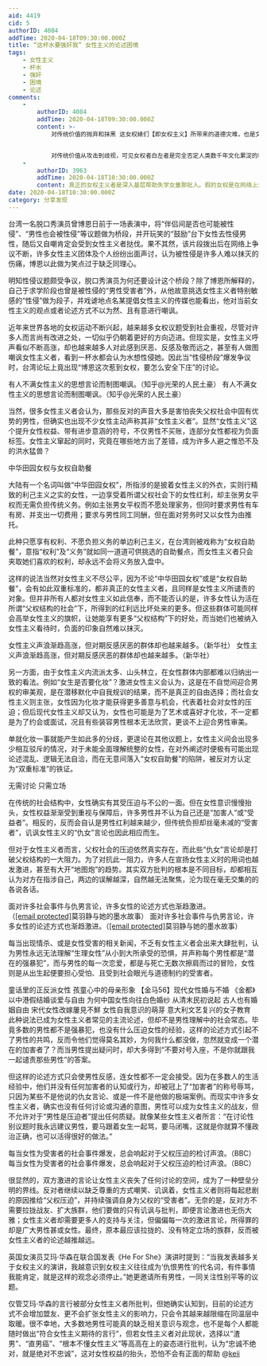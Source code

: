 ```yaml
---
aid: 4419
cid: 5
authorID: 4084
addTime: 2020-04-18T09:30:00.000Z
title: “这杯水要强奸我” 女性主义的论述困境
tags:
    - 女性主义
    - 杯水
    - 强奸
    - 困境
    - 论述
comments:
    -
        authorID: 4084
        addTime: 2020-04-18T09:30:00.000Z
        content: >-
            对传统价值的抛弃和抹黑 这女权婊们【即女权主义】所带来的道德灾难，也是文明灾难，这是一种历史虚无主义


            对传统价值从攻击到歧视，可见女权者白左者是完全否定人类数千年文化累淀的精髓，本身就是一种反文明和反智的行为，可笑得是这群傻逼还经常喜欢贼喊捉贼，真你妈恶臭，双标贱逼
    -
        authorID: 3963
        addTime: 2020-04-18T10:30:00.000Z
        content: 真正的女权主义者是深入基层帮助失学女童那批人。假的女权是在网络上煽风点火，在街头哗众取宠的人。
date: 2020-04-18T10:30:00.000Z
category: 分享发现
---
```


台湾一名脱口秀演员曾博恩日前于一场表演中，将“伴侣间是否也可能被性侵”、“男性也会被性侵”等议题做为桥段，并开玩笑的“鼓励”台下女性去性侵男性，随后又自嘲肯定会受到女性主义者挞伐。果不其然，该片段拨出后在网络上争议不断，许多女性主义团体及个人纷纷出面声讨，认为被性侵是许多人难以抹灭的伤痛，博恩以此做为笑点过于缺乏同理心。

明知性侵议题颇受争议，脱口秀演员为何还要设计这个桥段？除了博恩所解释的，自己于求学阶段也曾是被性侵的“男性受害者”外，从他故意挑选女性主义者特别敏感的“性侵”做为段子，并戏谑地点名某提倡女性主义的传媒也能看出，他对当前女性主义的观点或者论述方式不以为然、且有意进行嘲讽。

近年来世界各地的女权运动不断兴起，越来越多女权议题受到社会重视，尽管对许多人而言尚有改进之处，一切似乎仍朝着更好的方向迈进。但现实是，女性主义呼声看似不断高涨，却也越来越多人对此感到厌恶、反感及敬而远之，甚至有人做图嘲讽女性主义者，看到一杯水都会认为水想性侵她。因此当“性侵桥段”爆发争议时，台湾论坛上竟出现“博恩这次惹到女权，要怎么安全下庄”的讨论。

有人不满女性主义的思想言论而制图嘲讽。（知乎@光荣的人民土豪） 有人不满女性主义的思想言论而制图嘲讽。（知乎@光荣的人民土豪）

当然，很多女性主义者会认为，那些反对的声音大多是害怕丧失父权社会中固有优势的男性，但确实也出现不少女性主动声称其非“女性主义者”。显然“女性主义”这个提升女性权益、带有进步意涵的符号，不仅男性不买账，连部分女性都视为负面标签。女性主义窜起的同时，究竟在哪些地方出了差错，成为许多人避之惟恐不及的洪水猛兽？

中华田园女权与女权自助餐

大陆有一个名词叫做“中华田园女权”，所指涉的是披着女性主义的外衣，实则行精致的利己主义之实的女性，一边享受着所谓父权社会下的女性红利，却主张男女平权而无需负担传统义务。例如主张男女平权而不愿处理家务，但同时要求男性有车有房、并支出一切费用；要求与男性同工同酬，但在面对劳务时又以女性为由推托。

此种只愿享有权利、不愿负担义务的单边利己主义，在台湾则被戏称为“女权自助餐”，意指“权利”及“义务”就如同一道道可供挑选的自助餐点，而女性主义者只会夹取她们喜欢的权利，却永远不会将义务放入盘中。

这样的说法当然对女性主义不尽公平，因为不论“中华田园女权”或是“女权自助餐”，会有如此双重标准的，都非真正的女性主义者，且同样是女性主义所谴责的对象。但并非所有人都对女性主义如此信奉，而不能否认的是，许多女性认为活在所谓“父权结构的社会”下，所得到的红利远比坏处来的更多。但这些群体可能同样会高举女性主义的旗帜，让她能享有更多“父权结构”下的好处，而当她们也被纳入女性主义看待时，负面的印象自然难以抹灭。

女性主义声浪渐趋高涨，但对期反感厌恶的群体却也越来越多。（新华社） 女性主义声浪渐趋高涨，但对期反感厌恶的群体却也越来越多。（新华社）

另一方面，由于女性主义内流派太多、山头林立，在女性群体内部都难以归纳出一致的看法。例如“女生是否要化妆”？激进女性主义会认为，这是在不自觉间迎合男权的审美观，是在潜移默化中自我规训的结果，而不是真正的自由选择；而社会女性主义则主张，女性因为化妆才能获得更多善意与机会，代表着社会对女性的压迫；但后现代女性主义却又认为，女性也可能是为了艺术或喜好才化妆，不一定都是为了约会或面试，况且有些装容男性根本无法欣赏，更谈不上迎合男性审美。

单就化妆一事就能产生如此多的分歧，更遑论在其他议题上，女性主义间会出现多少相互驳斥的情况，对于未能全面理解统整的女性，在对外阐述时便极有可能出现论述混乱、逻辑无法自洽，而在无意间落入“女权自助餐”的陷阱，被反对方认定为“双重标准”的铁证。

无需讨论 只需立场

在传统的社会结构中，女性确实有其受压迫与不公的一面。但在女性意识慢慢抬头，女性权益渐渐受到重视与保障后，许多男性并不认为自己还是“加害人”或“受益者”。相反的，反而会自认是男性红利越来越少，但传统负担却丝毫未减的“受害者”，讥讽女性主义的“仇女”言论也因此相应而生。

但对于女性主义者而言，父权社会的压迫依然真实存在，而此些“仇女”言论却是打破父权结构的一大阻力。为了对抗此一阻力，许多人在宣扬女性主义时的用词也越发激进，甚至有大开“地图炮”的趋势。其实双方批判的根本是不同目标，却都相互认为对方在指涉自己，两边的误解越深，自然越无法聚焦，沦为现在毫无交集的的各说各话。

面对许多社会事件与仇男言论，许多女性的论述方式也渐趋激进。（[\[email protected\]](/cdn-cgi/l/email-protection)莫羽静与她的墨水故事） 面对许多社会事件与仇男言论，许多女性的论述方式也渐趋激进。（[\[email protected\]](/cdn-cgi/l/email-protection)莫羽静与她的墨水故事）

每当出现情杀、或是女性受害的相关新闻，不乏有女性主义者会出来大肆批判，认为男性永远无法理解“生理女性”从小到大所承受的恐惧，并声称每个男性都是“潜在的强暴犯”，而与男性的每一次恋爱，都是与死亡无数次擦肩而过的冒险，女性则是从出生起便要担心受怕、且受到社会眼光与道德制约的受害者。

童话里的正反派女性 孩童心中的母亲形象 【金马56】现代女性婚与不婚 《金都》以中港假结婚谈爱与自由 为何中国女性向往白色婚纱 从清末民初说起 古人也有婚姻自由 宋代女性改嫁屢見不鮮 女性自我意识的萌芽 意大利文艺复兴的女子教育 此种说法已成为女性主义者常见的主流论述，但却不是男性理解中的社会常态。毕竟多数的男性都不是强暴犯，也没有什么压迫女性的经验，这样的论述方式引起不了男性的共鸣，反而令他们觉得莫名其妙，为何我什么都没做，忽然就变成一个潜在的加害者了？而当男性提出疑问时，却大多得到“不要对号入座，不是你就跟我一起谴责那些男性”的答案。

但这样的论述方式只会使男性反感，连女性都不一定会接受。因为在多数人的生活经验中，他们并没有任何加害者的认知或行为，却被冠上了“加害者”的称号辱骂，只因为某些不是他说的仇女言论、或是一件不是他做的极端案例。而现实中许多女性主义者，确实也没有任何讨论或沟通的意图，男性可以成为女性主义的战友，但不允许对于“男性是压迫者”提出任何质疑。就像某些女性主义者所言：“在讨论性别议题时我永远建议男性，要马跟着女生一起骂，要马闭嘴，这就是你就算不懂政治正确，也可以活得很好的做法。”

每当女性为受害者的社会事件爆发，总会响起对于父权压迫的检讨声浪。（BBC） 每当女性为受害者的社会事件爆发，总会响起对于父权压迫的检讨声浪。（BBC）

很显然的，双方激进的言论让女性主义丧失了任何讨论的空间，成为了一种壁垒分明的界线。反对者继续以缺乏尊重的方式嘲笑、讥讽着，女性主义者则将每起悲剧的原因推给“父权压迫”，并持续强调自身为父权的“受害者”。无奈的是，反对方不需要拉拢战友、扩大族群，他们要做的只有讥讽与批判，即便言论激进也无伤大雅；女性主义者却需要更多人的支持与关注，但偏偏每一次的激进言论，所得罪的却是广大男性甚或女性。最终，原本最应该拉拢的、没有特定立场的族群，反而被女性主义者的论述越推越远。

英国女演员艾玛‧华森在联合国发表《He For She》演讲时提到：“当我发表越多关于女权主义的演讲，我越意识到女权主义往往成为‘仇恨男性’的代名词，有件事情我能肯定，就是这样的观念必须停止。”她更邀请所有男性，一同关注性别平等的议题。

仅管艾玛‧华森的言行被部分女性主义者所批判，但她确实认知到，目前的论述方式不会增加盟友、更不会扩张女性主义的影响力，只会令其越来越限缩在同温层中取暖。很不幸地，大多数地男性可能真的缺乏相关意识与观念，也不是每个人都能随时做出“符合女性主义期待的言行”，但若女性主义者对此现状，选择以“渣男”、“直男癌”、“根本不懂女性主义”等高高在上的姿态进行批判，认为“忠诚不绝对，就是绝对不忠诚”，这对女性权益的抬头，恐怕不会有正面的帮助 @[keii](/member/keii)
